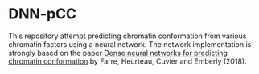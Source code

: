 # DNN-pCC

This repository attempt predicting chromatin conformation from various chromatin factors using a neural network.
The network implementation is strongly based on the paper [Dense neural networks for predicting chromatin conformation](https://doi.org/10.1186/s12859-018-2286-z) 
by Farre, Heurteau, Cuvier and Emberly (2018).

